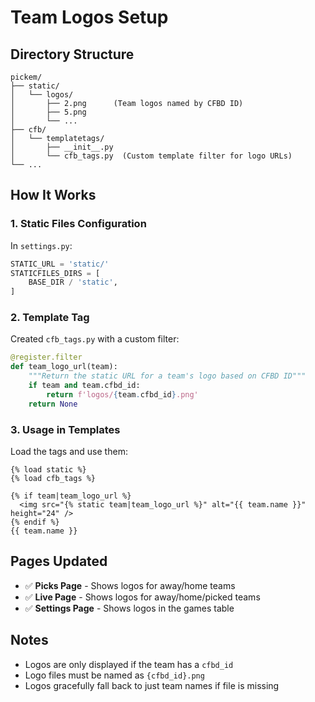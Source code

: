 # Team Logos Setup

## Directory Structure
```
pickem/
├── static/
│   └── logos/
│       ├── 2.png      (Team logos named by CFBD ID)
│       ├── 5.png
│       └── ...
├── cfb/
│   └── templatetags/
│       ├── __init__.py
│       └── cfb_tags.py  (Custom template filter for logo URLs)
└── ...
```

## How It Works

### 1. Static Files Configuration
In `settings.py`:
```python
STATIC_URL = 'static/'
STATICFILES_DIRS = [
    BASE_DIR / 'static',
]
```

### 2. Template Tag
Created `cfb_tags.py` with a custom filter:
```python
@register.filter
def team_logo_url(team):
    """Return the static URL for a team's logo based on CFBD ID"""
    if team and team.cfbd_id:
        return f'logos/{team.cfbd_id}.png'
    return None
```

### 3. Usage in Templates
Load the tags and use them:
```django
{% load static %}
{% load cfb_tags %}

{% if team|team_logo_url %}
  <img src="{% static team|team_logo_url %}" alt="{{ team.name }}" height="24" />
{% endif %}
{{ team.name }}
```

## Pages Updated
- ✅ **Picks Page** - Shows logos for away/home teams
- ✅ **Live Page** - Shows logos for away/home/picked teams
- ✅ **Settings Page** - Shows logos in the games table

## Notes
- Logos are only displayed if the team has a `cfbd_id`
- Logo files must be named as `{cfbd_id}.png`
- Logos gracefully fall back to just team names if file is missing

